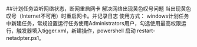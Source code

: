 ##计划任务监听网络状态，断网重启网卡
解决网络出现黄色叹号问题
当出现黄色叹号（Internet不可用）时重启网卡。并记录日志
使用方式：
    windows计划任务中新建任务，常规设置运行任务使用Administrators用户，勾选使用最高权限运行，触发器填入tigger.xml，新建操作，powershell 启动 restart-netadpter.ps1。 
